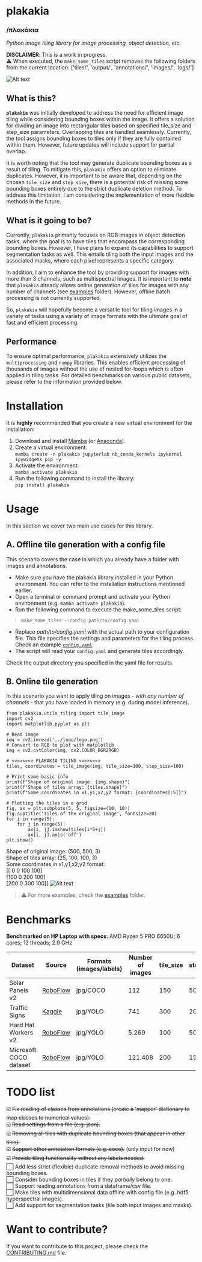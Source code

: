 # plakakia 
### /πλακάκια  
*Python image tiling library for image processing, object detection, etc.*

**DISCLAIMER**: This is a work in progress.  
⚠️ When executed, the `make_some_tiles` script removes the following folders from the current location: ['tiles/', 'output/', 'annotations/', 'images/', 'logs/']
  
![Alt text](logo/logo.png?raw=true "This is a \"plakaki\", meaning tile in Greek.")  

## What is this?
**`plakakia`** was initially developed to address the need for efficient image tiling while considering bounding boxes within the image. It offers a solution for dividing an image into rectangular tiles based on specified tile_size and step_size parameters. Overlapping tiles are handled seamlessly. Currently, the tool assigns bounding boxes to tiles only if they are fully contained within them. However, future updates will include support for partial overlap.

It is worth noting that the tool may generate duplicate bounding boxes as a result of tiling. To mitigate this, `plakakia` offers an option to eliminate duplicates. However, it is important to be aware that, depending on the chosen `tile_size` and `step_size`, there is a potential risk of missing some bounding boxes entirely due to the strict duplicate deletion method. To address this limitation, I am considering the implementation of more flexible methods in the future.  

## What is it going to be?
Currently, `plakakia` primarily focuses on RGB images in object detection tasks, where the goal is to have tiles that encompass the corresponding bounding boxes. However, I have plans to expand its capabilities to support segmentation tasks as well. This entails tiling both the input images and the associated masks, where each pixel represents a specific category.

In addition, I aim to enhance the tool by providing support for images with more than 3 channels, such as multispectral images. It is important to **note** that `plakakia` already allows online generation of tiles for images with any number of channels (see [examples](examples/) folder). However, offline batch processing is not currently supported.  

So, `plakakia` will hopefully become a versatile tool for tiling images in a variety of tasks using a variety of image formats with the ultimate goal of fast and efficient processing.

## Performance
To ensure optimal performance, `plakakia` extensively utilizes the `multiprocessing` and `numpy` libraries. This enables efficient processing of thousands of images without the use of nested for-loops which is often applied in tiling tasks. For detailed benchmarks on various public datasets, please refer to the information provided below.
  
# Installation

It is **highly** recommended that you create a new virtual environment for the installation:    
 1. Download and install [Mamba](https://mamba.readthedocs.io/en/latest/installation.html) (or [Anaconda](https://www.anaconda.com/products/distribution)). 
 2. Create a virtual environment:  
 `mamba create -n plakakia jupyterlab nb_conda_kernels ipykernel ipywidgets pip -y`  
 3. Activate the environment:  
 `mamba activate plakakia`
4. Run the following command to install the library:  
`pip install plakakia`  

# Usage

In this section we cover two main use cases for this library.
## A. Offline tile generation with a config file
This scenario covers the case in which you already have a folder with images and annotations.
 - Make sure you have the plakakia library installed in your Python environment. You can refer to the installation instructions mentioned earlier.
 - Open a terminal or command prompt and activate your Python environment (e.g. `mamba activate plakakia`).
 - Run the following command to execute the make_some_tiles script:  
  > `make_some_tiles --config path/to/config.yaml`  

-    Replace *path/to/config.yaml* with the actual path to your configuration file. This file specifies the settings and parameters for the tiling process. Check an example [`config.yaml`](plakakia/config.yaml).  
 - The script will read your `config.yaml` and generate tiles accordingly.  

 Check the output directory you specified in the yaml file for results.  
  
## B. Online tile generation
In this scenario you want to apply tiling on images - *with any number of channels* - that you have loaded in memory (e.g. during model inference).  
```
from plakakia.utils_tiling import tile_image
import cv2
import matplotlib.pyplot as plt

# Read image
img = cv2.imread('../logo/logo.png')
# Convert to RGB to plot with matplotlib
img = cv2.cvtColor(img, cv2.COLOR_BGR2RGB)

# <><><><> PLAKAKIA TILING <><><><> 
tiles, coordinates = tile_image(img, tile_size=100, step_size=100)

# Print some basic info
print(f"Shape of original image: {img.shape}")
print(f"Shape of tiles array: {tiles.shape}")
print(f"Some coordinates in x1,y1,x2,y2 format: {coordinates[:5]}")

# Plotting the tiles in a grid
fig, ax = plt.subplots(5, 5, figsize=(10, 10))
fig.suptitle('Tiles of the original image', fontsize=20)
for i in range(5):
    for j in range(5):
        ax[i, j].imshow(tiles[i*5+j])
        ax[i, j].axis('off')
plt.show()
```
Shape of original image: (500, 500, 3)  
Shape of tiles array: (25, 100, 100, 3)  
Some coordinates in x1,y1,x2,y2 format:  
[[  0   0 100 100]  
 [100   0 200 100]  
 [200   0 300 100]]
![Alt text](logo/tiles.png?raw=true "The result of the tiling process.")  
  

> ⚠️ For more examples, check the [examples](examples/) folder.   
    
# Benchmarks

**Benchmarked on HP Laptop with specs**: AMD Ryzen 5 PRO 6650U; 6 cores; 12 threads; 2.9 GHz

| Dataset | Source | Formats (images/labels) | Number of images | tile_size | step_size | tiles generated | plakakia performance |
| ------------- | ------------- | ------------- | ------------- | ------------- | ------------- | ------------- | ------------- |
| Solar Panels v2  | [RoboFlow](https://universe.roboflow.com/roboflow-100/solar-panels-taxvb/dataset/2) | jpg/COCO | 112  | 150 | 50 | 3.075 | 1,11 sec | 
| Traffic Signs  | [Kaggle](https://www.kaggle.com/datasets/valentynsichkar/traffic-signs-dataset-in-yolo-format) | jpg/YOLO | 741  | 300 | 200 | 1.695 | 2,8 sec | 
| Hard Hat Workers v2  | [RoboFlow](https://public.roboflow.com/object-detection/hard-hat-workers/2) | jpg/YOLO | 5.269 | 100 | 50 | 21.678 | 6,94 sec| 
| Microsoft COCO dataset  | [RoboFlow](https://public.roboflow.com/object-detection/microsoft-coco-subset) | jpg/YOLO | 121.408 | 200 | 150 | 177.039 | 3 min 4 sec| 

# TODO list
  
 ☑️ ~~Fix reading of classes from annotations (create a 'mapper' dictionary to map classes to numerical values).~~  
 ☑️ ~~Read settings from a file (e.g. json).~~  
 ☑️ ~~Removing all tiles with duplicate bounding boxes (that appear in other tiles).~~  
 ☑️ ~~Support other annotation formats (e.g. coco).~~ (only input for now)  
 ☑️ ~~Provide tiling functionality without any labels needed.~~  
 ⬜️ Add less strict (flexible) duplicate removal methods to avoid missing bounding boxes.  
 ⬜️ Consider bounding boxes in tiles if they *partially* belong to one.  
 ⬜️ Support reading annotations from a dataframe/csv file.  
 ⬜️ Make tiles with multidimensional data offline with config file (e.g. hdf5 hyperspectral images).  
 ⬜️ Add support for segmentation tasks (tile both input images and masks).  
  
# Want to contribute?
If you want to contribute to this project, please check the [CONTRIBUTING.md](CONTRIBUTING.md) file.
